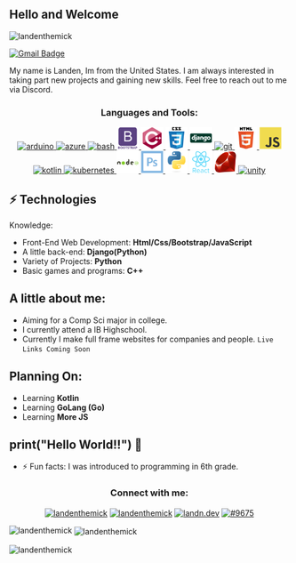 <h2>Hello and Welcome</h2>

<p align="left"> <img src="https://komarev.com/ghpvc/?username=landenthemick&label=Profile%20views&color=0e75b6&style=flat" alt="landenthemick" /> 

[![Gmail Badge](https://img.shields.io/badge/-landenmick1@gmail.com-c14438?style=flat-square&logo=Gmail&logoColor=white&link=mailto:landenmick1@gmail.com)](mailto:landenmick1@gmail.com)

My name is Landen, Im from the United States. I am always interested in taking part new projects and gaining new skills. Feel free to reach out to me via Discord.

<h3 align="center">Languages and Tools:</h3>
<p align="center"> <a href="https://www.arduino.cc/" target="_blank"> <img src="https://cdn.worldvectorlogo.com/logos/arduino-1.svg" alt="arduino" width="40" height="40"/> </a> <a href="https://azure.microsoft.com/en-in/" target="_blank"> <img src="https://www.vectorlogo.zone/logos/microsoft_azure/microsoft_azure-icon.svg" alt="azure" width="40" height="40"/> </a> <a href="https://www.gnu.org/software/bash/" target="_blank"> <img src="https://www.vectorlogo.zone/logos/gnu_bash/gnu_bash-icon.svg" alt="bash" width="40" height="40"/> </a> <a href="https://getbootstrap.com" target="_blank"> <img src="https://raw.githubusercontent.com/devicons/devicon/master/icons/bootstrap/bootstrap-plain-wordmark.svg" alt="bootstrap" width="40" height="40"/> </a> <a href="https://www.w3schools.com/cpp/" target="_blank"> <img src="https://raw.githubusercontent.com/devicons/devicon/master/icons/cplusplus/cplusplus-original.svg" alt="cplusplus" width="40" height="40"/> </a> <a href="https://www.w3schools.com/css/" target="_blank"> <img src="https://raw.githubusercontent.com/devicons/devicon/master/icons/css3/css3-original-wordmark.svg" alt="css3" width="40" height="40"/> </a> <a href="https://www.djangoproject.com/" target="_blank"> <img src="https://raw.githubusercontent.com/devicons/devicon/master/icons/django/django-original.svg" alt="django" width="40" height="40"/> </a> <a href="https://git-scm.com/" target="_blank"> <img src="https://www.vectorlogo.zone/logos/git-scm/git-scm-icon.svg" alt="git" width="40" height="40"/> </a> <a href="https://www.w3.org/html/" target="_blank"> <img src="https://raw.githubusercontent.com/devicons/devicon/master/icons/html5/html5-original-wordmark.svg" alt="html5" width="40" height="40"/> </a> <a href="https://developer.mozilla.org/en-US/docs/Web/JavaScript" target="_blank"> <img src="https://raw.githubusercontent.com/devicons/devicon/master/icons/javascript/javascript-original.svg" alt="javascript" width="40" height="40"/> </a> <a href="https://kotlinlang.org" target="_blank"> <img src="https://www.vectorlogo.zone/logos/kotlinlang/kotlinlang-icon.svg" alt="kotlin" width="40" height="40"/> </a> <a href="https://kubernetes.io" target="_blank"> <img src="https://www.vectorlogo.zone/logos/kubernetes/kubernetes-icon.svg" alt="kubernetes" width="40" height="40"/> </a> <a href="https://nodejs.org" target="_blank"> <img src="https://raw.githubusercontent.com/devicons/devicon/master/icons/nodejs/nodejs-original-wordmark.svg" alt="nodejs" width="40" height="40"/> </a> <a href="https://www.photoshop.com/en" target="_blank"> <img src="https://raw.githubusercontent.com/devicons/devicon/master/icons/photoshop/photoshop-line.svg" alt="photoshop" width="40" height="40"/> </a> <a href="https://www.python.org" target="_blank"> <img src="https://raw.githubusercontent.com/devicons/devicon/master/icons/python/python-original.svg" alt="python" width="40" height="40"/> </a> <a href="https://reactjs.org/" target="_blank"> <img src="https://raw.githubusercontent.com/devicons/devicon/master/icons/react/react-original-wordmark.svg" alt="react" width="40" height="40"/> </a> <a href="https://www.ruby-lang.org/en/" target="_blank"> <img src="https://raw.githubusercontent.com/devicons/devicon/master/icons/ruby/ruby-original.svg" alt="ruby" width="40" height="40"/> </a> <a href="https://unity.com/" target="_blank"> <img src="https://www.vectorlogo.zone/logos/unity3d/unity3d-icon.svg" alt="unity" width="40" height="40"/> </a> </p>

## ⚡ Technologies
Knowledge:
- Front-End Web Development: **Html/Css/Bootstrap/JavaScript**
- A little back-end: **Django(Python)**
- Variety of Projects: **Python**
- Basic games and programs: **C++**
## A little about me:
- Aiming for a Comp Sci major in college.
- I currently attend a IB Highschool.
- Currently I make full frame websites for companies and people.
```Live Links Coming Soon```
## Planning On:
- Learning **Kotlin**
- Learning **GoLang (Go)**
- Learning **More JS**
## print("Hello World!!") 🤔
- ⚡ Fun facts: I was introduced to programming in 6th grade.

</p>
<h3 align="center">Connect with me:</h3>
<p align="center">
<a href="https://dev.to/landenthemick" target="blank"><img align="center" src="https://cdn.jsdelivr.net/npm/simple-icons@3.0.1/icons/dev-dot-to.svg" alt="landenthemick" height="30" width="40" /></a>
<a href="https://stackoverflow.com/users/landenthemick" target="blank"><img align="center" src="https://cdn.jsdelivr.net/npm/simple-icons@3.0.1/icons/stackoverflow.svg" alt="landenthemick" height="30" width="40" /></a>
<a href="https://instagram.com/landn.dev" target="blank"><img align="center" src="https://cdn.jsdelivr.net/npm/simple-icons@3.0.1/icons/instagram.svg" alt="landn.dev" height="30" width="40" /></a>
<a href="https://discord.gg/#9675" target="blank"><img align="center" src="https://cdn.jsdelivr.net/npm/simple-icons@3.0.1/icons/discord.svg" alt="#9675" height="30" width="40" /></a>
</p>


<p><img align="left" src="https://github-readme-stats.vercel.app/api/top-langs?username=landenthemick&show_icons=true&locale=en&layout=compact" alt="landenthemick" /></p>

<p>&nbsp;<img align="center" src="https://github-readme-stats.vercel.app/api?username=landenthemick&show_icons=true&locale=en" alt="landenthemick" /></p>

<p><img align="center" src="https://github-readme-streak-stats.herokuapp.com/?user=landenthemick&" alt="landenthemick" /></p>
